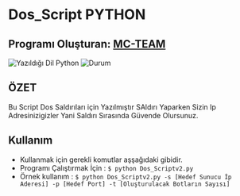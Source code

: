 # Dos_Script PYTHON 

## Programı Oluşturan: [MC-TEAM](https://www.github.com/mc-py)

![Yazıldığı Dil Python](https://img.shields.io/badge/Dil-Python-blue.svg "Yazıldığı Dil Python")
![Durum](https://img.shields.io/badge/Test%20Sonucu-Ba%C5%9Far%C4%B1l%C4%B1-green.svg "Test Sonucu")


## ÖZET
Bu Script Dos Saldırıları için Yazılmıştır SAldırı Yaparken Sizin Ip Adresinizigizler Yani Saldırı Sırasında Güvende Olursunuz.
 
## Kullanım
* Kullanmak için gerekli komutlar aşşağıdaki gibidir.
* Programı Çalıştırmak İçin  : `$ python Dos_Scriptv2.py` 
* Örnek kullanım : `$ python Dos_Scriptv2.py -s [Hedef Sunucu İp Aderesi] -p [Hedef Port] -t [Oluşturulacak Botların Sayısı] `

